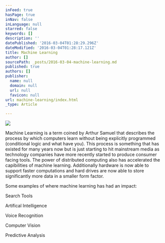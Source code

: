 ```yaml
---
inFeed: true
hasPage: true
inNav: false
inLanguage: null
starred: false
keywords: []
description: ''
datePublished: '2016-03-04T01:28:29.296Z'
dateModified: '2016-03-04T01:28:17.121Z'
title: Machine Learning
author: []
sourcePath: _posts/2016-03-04-machine-learning.md
published: true
authors: []
publisher:
  name: null
  domain: null
  url: null
  favicon: null
url: machine-learning/index.html
_type: Article

---
```

![](https://the-grid-user-content.s3-us-west-2.amazonaws.com/8201ecd8-a082-4ce5-b82e-5521e8f37424.png)

Machine Learning is a term coined by Arthur Samuel that describes the process by which computers learn without being explicitly programmed (conditional logic and what have you). This process is something that has existed for many years now but is just starting to hit mainstream media as technology companies have more recently started to produce consumer facing tools. The power of distributed computing also has accelerated the capibilities of machine learning. Additionally hardware is now able to support faster computations and hard drives are now able to store significantly more data in a smaller form factor. 

Some examples of where machine learning has had an impact:

Search Tools

Artifical Intelligence

Voice Recognition

Computer Vision

Predictive Analysis